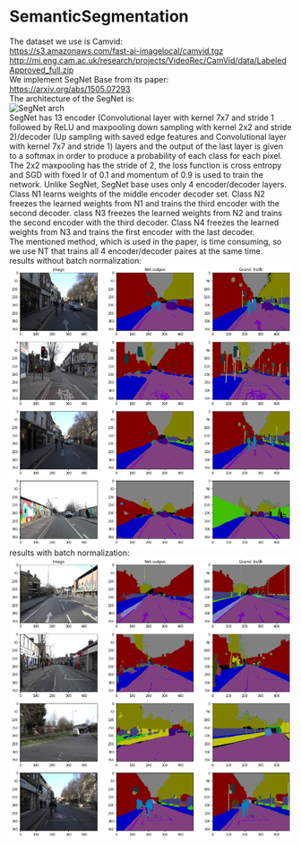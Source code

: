 # SemanticSegmentation
The dataset we use is Camvid: <br />
https://s3.amazonaws.com/fast-ai-imagelocal/camvid.tgz<br />
http://mi.eng.cam.ac.uk/research/projects/VideoRec/CamVid/data/LabeledApproved_full.zip<br />
We implement SegNet Base from its paper: https://arxiv.org/abs/1505.07293<br />
The architecture of the SegNet is:<br />
![SegNet arch](https://www.derinogrenme.com/wp-content/uploads/2015/12/segnet.png)<br />
SegNet has 13 encoder (Convolutional layer with kernel 7x7 and stride 1 followed by ReLU and maxpooling down sampling with kernel 2x2 and stride 2)/decoder (Up sampling with saved edge features and Convolutional layer with kernel 7x7 and stride 1) layers and the output of the last layer is given to a softmax in order to produce a probability of each class for each pixel. The 2x2 maxpooling has the stride of 2, the loss function is cross entropy and SGD with fixed lr of 0.1 and momentum of 0.9 is used to train the network. Unlike SegNet, SegNet base uses only 4 encoder/decoder layers. <br />
Class N1 learns weights of the middle encoder decoder set. Class N2 freezes the learned weights from N1 and trains the third encoder with the second decoder. class N3 freezes the learned weights from N2 and trains the second encoder with the third decoder. Class N4 freezes the learned weights from N3 and trains the first encoder with the last decoder. <br />
The mentioned method, which is used in the paper, is time consuming, so we use NT that trains all 4 encoder/decoder paires at the same time.<br />
results without batch normalization:<br />
![results without batch normalization](https://github.com/BanafshehKarimian/SemanticSegmentation/blob/main/1.png)<br />
results with batch normalization:<br />
![results with batch normalization](https://github.com/BanafshehKarimian/SemanticSegmentation/blob/main/2.png)<br />
